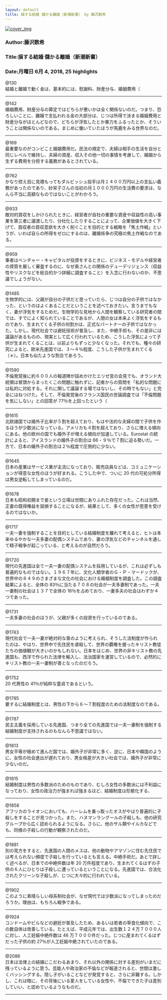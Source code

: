```yaml
---
layout: default
title: 損する結婚 儲かる離婚（新潮新書） by 藤沢数希
---
```


[![cover_img](http://images-jp.amazon.com/images/P/B01MUH9OBL.09.MZZZZZZZ.jpg)](https://www.amazon.co.jp/dp/B01MUH9OBL)  
### Author:藤沢数希  
### Title:損する結婚 儲かる離婚（新潮新書）  
### Date:月曜日 6月 4, 2018, 25 highlights
  
@130  
結婚と離婚で動く金は、基本的には、慰謝料、財産分与、婚姻費用（  
****
  
@142  
婚姻費用、財産分与の算定ではどちらが悪いかは全く関係ないのだ。つまり、恐ろしいことに、離婚で支払われる金の大部分は、じつは所得で決まる婚姻費用と財産分与がほとんどなので、どちらが浮気したとか暴力をふるったとか、そういうことは関係ないのである。まじめに働いていたほうが馬鹿をみる世界なのだ。  
****
  
@169  
最重要なのがコンピこと婚姻費用だ。民法の規定で、夫婦は相手の生活を自分と同じレベルで維持し、夫婦の資産、収入その他一切の事情を考慮して、婚姻から生ずる費用を分担する義務があるとされている。  
****
  
@762  
かなり控え目に見積もってもダルビッシュ投手は月１４００万円以上の支払い義務があったのであり、紗栄子さんの当初の月１０００万円の生活費の要求は、なんら不当に高額なものではないことがわかろう。  
****
  
@933  
敵対的買収をしかけられたときに、経営者が自社の重要な資産や収益性の高い事業を第三者に譲渡したり、分社化したりすることによって、企業価値を大きく下げて、買収者の買収意欲を大きく削ぐことを目的とする戦略を「焦土作戦」というが、いわば自らの所得をゼロにするのは、離婚係争の究極の焦土作戦なのである。  
****
  
@959  
筆者はベンチャー・キャピタルが投資をするときに、ビジネス・モデルや経営者の資質を厳しく審査するのに、なぜ奥さんとの関係のデューデリジェンス（収益性やリスクなどを総合的かつ詳細に調査すること）を入念に行わないのか、不思議でしょうがない。  
****
  
@1485  
生物学的には、父親が自分の子供だと思っていたら、じつは自分の子供ではなかった、というのはよくあることだということを述べておきたい。言うまでもなく、妻が浮気をするためだ。生物学的な見地から人間を観察している研究者の間では、すでによく知られていることであるが、人間の女は本来よく浮気をするものであり、生まれてくる子供の何割かは、正式なパートナーの子供ではなかった。しかし、現代社会では避妊技術が普及し、また、中絶手術も、その是非には議論があるものの、現実として広く行われているため、こうした浮気によって子供が生まれてくることは、以前よりもずっと少なくなった。それでも、種々の研究によると、欧米先進国では、３～４％程度、こうした子供が生まれてくる（＊）。日本も似たような割合であろう。  
****
  
@1590  
不倫発覚後に約６００人の報道陣が詰めかけたエリゼ宮の会見でも、オランド大統領は冒頭からまったくこの問題に触れずに、記者からの質問を「私的な問題には私的に対処する。それに関して議論する場ではないし、その時でもない」と完全にはねつけた。そして、不倫発覚後のフランス国民の世論調査では「不倫問題を気にしない」との回答が 77％を上回ったという（  
****
  
@1615  
北欧諸国では婚外子比率が５割を超えており、もはや法的な夫婦の間で子供を作るほうが少数派になっている。アメリカも４割を超えており、さらに増える傾向にある。他の欧州の国でも婚外子が増える傾向が加速している。Eurostat の統計によると、アイスランドの婚外子の割合は 66・９％で７割に迫る勢いだ。一方で、日本の婚外子の割合は２％程度で圧倒的に少ない。  
****
  
@1645  
日本の産業はサービス業が主流になっており、販売店員などは、コミュニケーションが得意な女性のほうが好まれる。こうした中で、ついに 20 代の可処分所得は男女逆転してしまっているのだ。  
****
  
@1678  
日本も昭和初期まで妾という立場は世間にありふれた存在だった。これは当然、正妻の既得権益を毀損することになるが、結果として、多くの女性が恩恵を受けるのではないか。  
****
  
@1717  
一夫一妻を強制することを目的としている結婚制度を離れて考えると、ヒトは本来ゆるやかな一夫多妻の配偶システムであり、妻の浮気などのチャンネルを通して精子戦争が起こっている、と考えるのが自然だろう。  
****
  
@1720  
現代の先進国は全て一夫一妻の配偶システムを採用しているが、これは必ずしも普遍的なものではない。１９６７年に、文化人類学者のＧ・Ｐ・マードックが、世界中の８４９のさまざまな文化の社会における婚姻制度を調査した。この調査結果によると、全体の 83％に当たる７０８の社会が一夫多妻制であった。一夫一妻制の社会は１３７で全体の 16％を占めており、一妻多夫の社会はわずか４つであった。  
****
  
@1731  
一夫多妻の社会のほうが、父親が多くの投資を行っているのである。  
****
  
@1743  
現代社会で一夫一妻が絶対的な善のように考えられ、そうした法制度が作られたのは、やはり、世界中で先住民を虐殺して、世界の覇権を握ったキリスト教徒たちの価値観が大きいのかもしれない。日本をはじめ、世界の非キリスト教の先進国も、西洋で作られた法律を輸入し、法治国家を運営しているので、必然的にキリスト教の一夫一妻制が善となったのだろう。  
****
  
@1752  
20 代男性の 41％が純粋な童貞であるという。  
****
  
@1785  
要するに結婚制度とは、男性の下から６～７割程度のための法制度なのである。  
****
  
@1787  
民主主義を採用している先進国、つまり全ての先進国では一夫一妻制を強制する結婚制度が支持されるのもなんら不思議ではない。  
****
  
@1813  
男女平等が極めて進んだ国では、婚外子が非常に多く、逆に、日本や韓国のように、女性の社会進出が遅れており、男女格差が大きい社会では、婚外子が非常に少ないのだ。  
****
  
@1815  
結婚制度は男性の多数派のためのものであり、むしろ女性の多数派には不利益になっており、女性の政治力が強まれば強まるほど、結婚制度は形骸化する、  
****
  
@1858  
アフリカのライオンにおいても、ハーレムを乗っ取ったオスがやはり普遍的に子殺しをすることが見つかった。また、ハヌマンラングールの子殺しも、他の研究グループから広く認められるようになる。さらに、他のサル類やイルカなどでも、同様の子殺しの行動が観察されたのだ。  
****
  
@1881  
別の見方をすると、先進国の人間のメスは、他の動物やアマゾンに住む先住民では考えられない頻度で子殺しを行っているとも言える。中絶手術だ。あとで詳しく述べるが、日本での中絶件数は年 20 万件程度であり、生まれてくるはずの子供の６人にひとりは子殺しに遭っているということになる。先進国では、合法化されたクリーンな子殺しが、じつに大々的に行われている。  
****
  
@1902  
このように素晴らしい母系制社会が、なぜ現代では少数派になってしまったのだろうか。理由は、もちろん戦争である。  
****
  
@1924  
コンドームやピルなどの避妊が普及したため、あるいは若者の草食化傾向で、この数自体は改善している。たとえば、平成元年では、出生数１２４万７０００人に対し、人工妊娠中絶件数は 46 万７０００件だった。じつに産まれてくるはずだった子供の約 27％が人工妊娠中絶されていたのである。  
****
  
@2086  
日本は法律上の結婚にこだわるあまり、それ以外の関係に対する差別がいまだに残っているように思う。芸能人や政治家の不倫などが報道されると、世間は激しくバッシングする。隠し子がいることなどが発覚すると、さらに非難する。しかし、これは暗に、その背後にいる愛人をしている女性や、不倫でできた子は差別していい、と認めているようなものだ。  
****